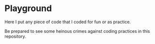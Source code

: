 # Playground
Here I put any piece of code that I coded for fun or as practice.

Be prepared to see some heinous crimes against coding practices in this repository.
